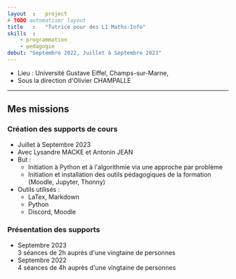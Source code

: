```yaml
---
layout  :   project
# TODO automatiser layout
title   :   "Tutrice pour des L1 Maths-Info"
skills  :
    - programmation
    - pedagogie
debut: "Septembre 2022, Juillet à Septembre 2023"
---
```

- Lieu : Université Gustave Eiffel, Champs-sur-Marne,  
- Sous la direction d'Olivier CHAMPALLE

---

## Mes missions

### Création des supports de cours

- Juillet à Septembre 2023  
- Avec Lysandre MACKE et Antonin JEAN
- But :
    - Initiation à Python et à l'algorithmie via une approche par problème
    - Initiation et installation des outils pédagogiques de la formation (Moodle, Jupyter, Thonny)  
- Outils utilisés :
    - LaTex, Markdown
    - Python
    - Discord, Moodle  

### Présentation des supports

- Septembre 2023  
    3 séances de 2h auprès d'une vingtaine de personnes
- Septembre 2022  
    4 séances de 4h auprès d'une vingtaine de personnes
